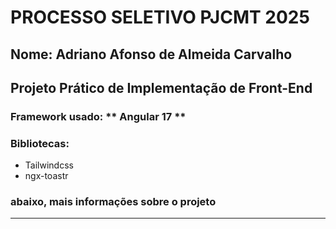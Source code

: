 # PROCESSO SELETIVO PJCMT 2025

## Nome: Adriano Afonso de Almeida Carvalho

## Projeto Prático de Implementação de Front-End

### Framework usado: ** Angular 17 **

### Bibliotecas:

- Tailwindcss
- ngx-toastr

### abaixo, mais informações sobre o projeto

---
